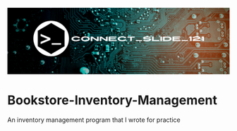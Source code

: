 ![alt text](https://github.com/Connectslide121/Bookstore-Inventory-Management/blob/master/Connect_banner_github.png)

# Bookstore-Inventory-Management
An inventory management program that I wrote for practice
